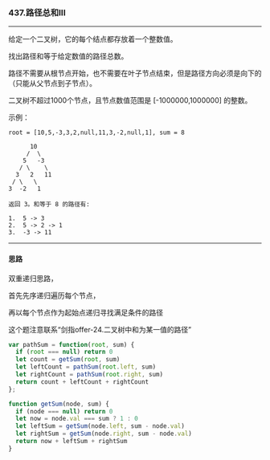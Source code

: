 ### 437.路径总和III

---

给定一个二叉树，它的每个结点都存放着一个整数值。

找出路径和等于给定数值的路径总数。

路径不需要从根节点开始，也不需要在叶子节点结束，但是路径方向必须是向下的（只能从父节点到子节点）。

二叉树不超过1000个节点，且节点数值范围是 [-1000000,1000000] 的整数。

示例：
```
root = [10,5,-3,3,2,null,11,3,-2,null,1], sum = 8

      10
     /  \
    5   -3
   / \    \
  3   2   11
 / \   \
3  -2   1

返回 3。和等于 8 的路径有:

1.  5 -> 3
2.  5 -> 2 -> 1
3.  -3 -> 11
```
---

#### 思路

双重递归思路，

首先先序递归遍历每个节点，

再以每个节点作为起始点递归寻找满足条件的路径

这个题注意联系“剑指offer-24.二叉树中和为某一值的路径”

``` js
var pathSum = function(root, sum) {
  if (root === null) return 0
  let count = getSum(root, sum)
  let leftCount = pathSum(root.left, sum)
  let rightCount = pathSum(root.right, sum)
  return count + leftCount + rightCount
};

function getSum(node, sum) {
  if (node === null) return 0
  let now = node.val === sum ? 1 : 0
  let leftSum = getSum(node.left, sum - node.val)
  let rightSum = getSum(node.right, sum - node.val)
  return now + leftSum + rightSum
}
```
